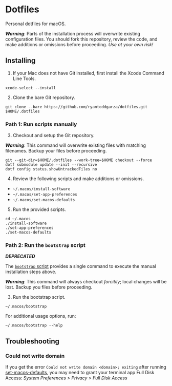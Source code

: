 # Dotfiles

Personal dotfiles for macOS.

***Warning***: Parts of the installation process will overwrite existing configuration files. You should fork this repository, review the code, and make additions or omissions before proceeding. _Use at your own risk!_

## Installing

1. If your Mac does not have Git installed, first install the Xcode Command Line Tools.

```shell
xcode-select --install
```

2. Clone the bare Git repository.

```shell
git clone --bare https://github.com/ryantoddgarza/dotfiles.git $HOME/.dotfiles
```

### Path 1: Run scripts manually

3. Checkout and setup the Git repository.

***Warning***: This command will overwrite existing files with matching filenames. Backup your files before proceeding.

```shell
git --git-dir=$HOME/.dotfiles --work-tree=$HOME checkout --force
dotf submodule update --init --recursive
dotf config status.showUntrackedFiles no
```

4. Review the following scripts and make additions or omissions.

- `~/.macos/install-software`
- `~/.macos/set-app-preferences`
- `~/.macos/set-macos-defaults`

5. Run the provided scripts.

```shell
cd ~/.macos
./install-software
./set-app-preferences
./set-macos-defaults
```

### Path 2: Run the `bootstrap` script

***DEPRECATED***

The [`bootstrap` script](.macos/bootstrap) provides a single command to execute the manual installation steps above.

***Warning***: This command will always checkout _forcibly_; local changes will be lost. Backup you files before proceeding.

3. Run the bootstrap script.

```shell
~/.macos/bootstrap
```

For additional usage options, run:

```shell
~/.macos/bootstrap --help
```

## Troubleshooting

### Could not write domain

If you get the error `Could not write domain <domain>; exiting` after running [set-macos-defaults](.macos/set-macos-defaults), you may need to grant your terminal app Full Disk Access: _System Preferences > Privacy > Full Disk Access_
